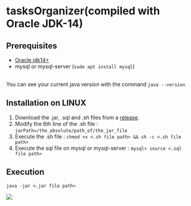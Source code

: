 # tasksOrganizer(compiled with Oracle JDK-14)

<h2>Prerequisites</h2>

<ul>
	<li><a href="https://www.oracle.com/java/technologies/javase/jdk14-archive-downloads.html">Oracle jdk14+</a></li>
	<li>mysql or mysql-server (<code>sudo apt install mysql</code>)</li>
</ul>
<br/>
You can see your current java version with the command <code>java --version</code>

<h2>Installation on LINUX</h2>

<ol>
	<li>Download the .jar, .sql and .sh files from a <a href="https://github.com/lamine2000/tasksOrganizer/releases">release</a>.</li>
	<li>Modify the 6th line of the .sh file : <code>jarPath=/the_absolute/path_of/the_jar_file</code></li>
	<li>Execute the .sh file : <code>chmod +x <.sh file path> && sh -c <.sh file path></code></li>
	<li>Execute the sql file on mysql or mysql-server : <code>mysql> source <.sql file path></code></li>
</ol>
		
<h2>Execution</h2>
	<code>java -jar <.jar file path></code>

![](execution.gif)
